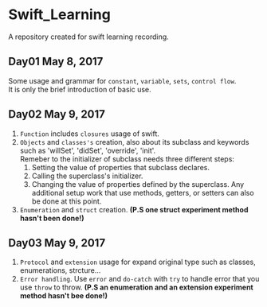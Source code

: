 # Swift_Learning
A repository created for swift learning recording.

## Day01 May 8, 2017
Some usage and grammar for `constant`, `variable`, `sets`, `control flow`.     
It is only the brief introduction of basic use.

## Day02 May 9, 2017
1. `Function` includes `closures` usage of swift.
2. `Objects` and `classes's` creation, also about its subclass and keywords such as 'willSet', 'didSet', 'override', 'init'.    
Remeber to the initializer of subclass needs three different steps:    
	1. Setting the value of properties that subclass declares.
	2. Calling the superclass's initializer.
	3. Changing the value of properties defined by the superclass. Any additional setup work that use methods, getters, or setters can also be done at this point.
3. `Enumeration` and `struct` creation.	
**(P.S one struct experiment method hasn't been done!)**

## Day03 May 9, 2017
1. `Protocol` and `extension` usage for expand original type such as classes, enumerations, strcture...
2. `Error handling`. Use `error` and `do-catch` with `try` to handle error that you use `throw` to throw.
**(P.S an enumeration and an extension experiment method hasn't bee done!)**